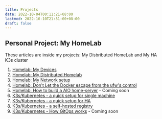 ```yaml
---
title: Projects
date: 2022-10-04T00:11:21+08:00
lastmod: 2022-10-10T21:51:00+08:00
draft: false
---
```


## Personal Project: My HomeLab

These articles  are inside my projects: My Disbributed HomeLab and My HA K3s cluster 

1. [Homelab: My Devices](/post/my-homelab-1)
2. [Homelab: My Distributed Homelab](/post/my-homelab-2)
3. [Homelab: My Network setup](/post/my-homelab-3)
4. [Homelab: Don't Let the Docker escape from the ufw's control](/post/my-home-lab-4)
5. [Homelab: How to build a AIO home-server](/post/my-home-lab-5) - Coming soon
6. [K3s/Kubernetes - a quick setup for single machine](/post/k3s-setup-1)
7. [K3s/Kubernetes - a quick setup for HA](/post/k3s-setup-2)
8. [K3s/Kubernetes - a self-hosted registry](/post/k3s-setup-extra-1)
9. [K3s/Kubernetes - How GitOps works](/post/k3s-setup-3) - Coming soon